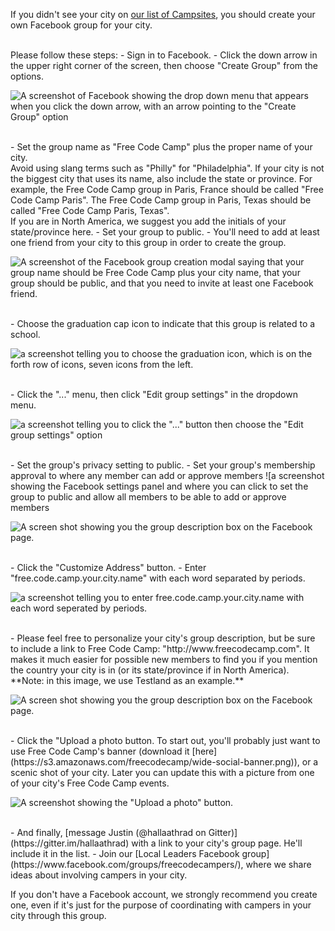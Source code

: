 If you didn't see your city on [our list of Campsites](https://github.com/FreeCodeCamp/freecodecamp/wiki/List-of-Free-Code-Camp-city-based-Campsites), you should create your own Facebook group for your city.

<br> 
Please follow these steps: 
- Sign in to Facebook. 
- Click the down arrow in the upper right corner of the screen, then choose "Create Group" from the options.

![A screenshot of Facebook showing the drop down menu that appears when you click the down arrow, with an arrow pointing to the "Create Group" option](https://www.evernote.com/shard/s116/sh/d01bb2bc-6260-4987-bedf-b2ce4c31972f/3eecbcff3109036cf90b69589360f407/deep/0/Facebook.png)

<br>
- Set the group name as "Free Code Camp" plus the proper name of your city.<br>Avoid using slang terms such as "Philly" for "Philadelphia". If your city is not the biggest city that uses its name, also include the state or province. For example, the Free Code Camp group in Paris, France should be called "Free Code Camp Paris". The Free Code Camp group in Paris, Texas should be called "Free Code Camp Paris, Texas".<br>If you are in North America, we suggest you add the initials of your state/province here.
- Set your group to public. 
- You'll need to add at least one friend from your city to this group in order to create the group. 

![A screenshot of the Facebook group creation modal saying that your group name should be Free Code Camp plus your city name, that your group should be public, and that you need to invite at least one Facebook friend.](https://www.evernote.com/shard/s116/sh/4ed3197c-db1b-4103-a040-b42482ad232a/6c34948ebe12c57f0b7a54d7b2222ab3/deep/0/Facebook.png)

<br>
- Choose the graduation cap icon to indicate that this group is related to a school. 

![a screenshot telling you to choose the graduation icon, which is on the forth row of icons, seven icons from the left.](https://www.evernote.com/shard/s116/sh/00e461b3-e0a8-4ecd-9cbf-8b0ae9de75d1/59c4e9f25672b1b2ca2d7e6b06d55e0b/deep/0/Facebook.png)

<br>
- Click the "..." menu, then click "Edit group settings" in the dropdown menu. 

![a screenshot telling you to click the "..." button then choose the "Edit group settings" option](https://www.evernote.com/shard/s116/sh/ae9a22e2-19a5-4309-b46c-f05a6be5644c/0870b25572d37d4d650cca1a0d59e407/deep/0/Free-Code-Camp-Testland.png)

<br>
- Set the group's privacy setting to public. 
- Set your group's membership approval to where any member can add or approve members ![a screenshot showing the Facebook settings panel and where you can click to set the group to public and allow all members to be able to add or approve members

![A screen shot showing you the group description box on the Facebook page.](https://www.evernote.com/l/AHTs6Ec_hylKyYWVhpZonOHPn8j8I5ydgv4B/image.png)

<br>
- Click the "Customize Address" button.
- Enter "free.code.camp.your.city.name" with each word separated by periods. 

![a screenshot telling you to enter free.code.camp.your.city.name with each word seperated by periods.](https://www.evernote.com/shard/s116/sh/357b1bd9-7c40-4f72-8a9a-d918e632a5e8/c4714ca59360b2517dfffe90c60b1556/deep/0/Free-Code-Camp-Testland.png)

<br>
- Please feel free to personalize your city's group description, but be sure to include a link to Free Code Camp: "http://www.freecodecamp.com".  It makes it much easier for possible new members to find you if you mention the country your city is in (or its state/province if in North America).<br>**Note: in this image, we use Testland as an example.**

![A screen shot showing you the group description box on the Facebook page.](https://www.evernote.com/shard/s116/sh/e13808ea-f084-46f1-95bc-63db524383d5/0586484d44360e73e9acda956dad7f6a/deep/0/Free-Code-Camp-Testland.png)

<br>
- Click the "Upload a photo button. To start out, you'll probably just want to use Free Code Camp's banner (download it [here](https://s3.amazonaws.com/freecodecamp/wide-social-banner.png)), or a scenic shot of your city. Later you can update this with a picture from one of your city's Free Code Camp events. 

![A screenshot showing the "Upload a photo" button.](https://www.evernote.com/shard/s116/sh/fabe226a-5a26-4508-b015-1dac35192a21/37f8119dc57845a31e972217714b038b/deep/0/Free-Code-Camp-Testland.png)

<br>
- And finally, [message Justin (@hallaathrad on Gitter)](https://gitter.im/hallaathrad) with a link to your city's group page. He'll include it in the list.
- Join our [Local Leaders Facebook group](https://www.facebook.com/groups/freecodecampers/), where we share ideas about involving campers in your city. 

If you don't have a Facebook account, we strongly recommend you create one, even if it's just for the purpose of coordinating with campers in your city through this group. 
